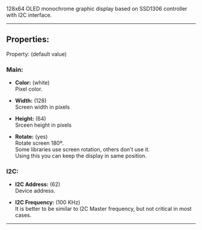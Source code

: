 128x64 OLED monochrome graphic display based on SSD1306 controller with I2C interface.

---

## Properties:

Property: (default value)

### Main:
- **Color:** (white) <br>
   Pixel color. <br>

 - **Width:** (128)<br>
   Screen width in pixels<br>

 - **Height:** (64)<br>
   Srceen height in pixels<br>

- **Rotate:** (yes)<br>
   Rotate screen 180º.<br>
   Some libraries use screen rotation, others don't use it.<br>
   Using this you can keep the display in same position.<br>

### I2C:
- **I2C Address:** (62) <br>
   Device address. <br>

- **I2C Frequency:** (100 KHz) <br>
   It is better to be similar to I2C Master frequency, but not critical in most cases. <br>

---
